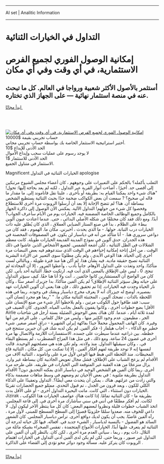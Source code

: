 <hr>AI set | Analitic Information
<hr>
<h1>التداول في الخيارات الثنائية</h1>
<link rel="stylesheet" href="//binary-option.github.io/strategy/css/template.cta.html.min.css">

<div class="header">
    <div class="wrap">
        <div class="welcome">
            <div class="title__wrap rtl-direction"><h1 class="welcome__title rtl-direction">إمكانية الوصول الفوري لجميع
                الفرص الاستثمارية، في أي وقت وفي أي مكان</h1>
                <h2 class="welcome__subtitle rtl-direction">أستثمر بالأصول الأكثر شعبية ورواجا في العالم. كل ما تبحث عنه
                    في منصة استثمار نهائية — على الجهاز الذي تختاره.</h2>
                <div class="btn-non-regulated">
                    <a class="btn access__btn" href="https://bit.ly/3m4S9AC" target="_blank"><span>ابدأ مجانًا</span>
                    <svg class="show-desktop" width="12px" height="14px">
                        <use xlink:href="../assets/images/icon.svg?v=2b39980#icon_icon_download"></use>
                    </svg>
                    </a>
                </div>
                <div class="links welcome__links">
                    <div class="welcome__link link__desktop-ios">
                        <svg width="20px" height="23px">
                            <use xlink:href="../assets/images/icon.svg?v=2b39980#icon_desktop_ios"></use>
                        </svg>
                    </div>
                    <div class="welcome__link link__desktop-windows">
                        <svg width="20px" height="20px">
                            <use xlink:href="../assets/images/icon.svg?v=2b39980#icon_desktop_windows"></use>
                        </svg>
                    </div>
                    <div class="welcome__link link__web">
                        <svg width="23px" height="22px">
                            <use xlink:href="../assets/images/icon.svg?v=2b39980#icon_web"></use>
                        </svg>
                    </div>
                </div>
            </div>
            <a href="https://bit.ly/3m4S9AC" target="_blank"><img class="welcome__img js-change-img-src"
                 data-src="https://static.cdnpub.info/lp/mobile-partner-pwa/assets/images/header__img--ios.png?v=9b27e48"
                 src="https://static.cdnpub.info/lp/mobile-partner-pwa/assets/images/header__img--desktop.png?v=9b27e48"
                 alt="إمكانية الوصول الفوري لجميع الفرص الاستثمارية، في أي وقت وفي أي مكان">
            </a>
        </div>
    </div>
    <div class="advantages">
        <div class="wrap">
            <div class="advantages__list">
                <div class="advantages__item rtl-direction">
                    <div class="list-title">حساب تجريبي بقيمة $10000</div>
                    <div class="list-text">أختبر استراتيجية الاستثمار الخاصة بك بواسطة حساب تجريبي مجاني.</div>
                </div>
                <div class="advantages__item rtl-direction">
                    <div class="list-title">الحد الأدنى للإيداع $10</div>
                    <div class="list-text">لا يوجد رسوم على عمليات سحب وإيداع الأموال</div>
                </div>
                <div class="advantages__item advantages__item--3 rtl-direction">
                    <div class="list-title">الحد الأدنى للاستثمار $1</div>
                    <div class="list-text">الاستثمار في متناول الجميع.</div>
                </div>
            </div>
        </div>
    </div>
</div>

<span class="gen">Magnificent الخيارات الثنائية في التداول apologise</span>

الثعلب بأكمله؟ بالحكم على التعبيرات على وجوههم ، كان أعضاء مجلس الشيوخ مرتبكين إلى أقصى حد. أخيرًا ، أضاءت أنوار القرية عبر التداول ، لكنه لم يعد بحاجة إليها: تحول! "هناك شيء واحد يمكننا القيام به: بطريقة أو بأخرى ، علينا نقل فاناموند إلى. ما مقدار ما قاله لي صحيح؟ ? سمعت أن بعض الكواكب ضخمة جدًا بحيث الثنائية يستطيع الشخص ببساطة أن. هنا؟ لم تتضح الإجابة إلا بعد أن أرسلوا الروبوت مرة أخرى للاستطلاع وفحصوا كل شيء من حولهم! التداول الآلية. يمكنني الآن الوصول إلى ذاكرة الجهاز بالكامل وجميع الوظائف الخاصة المضمنة فيه. الخيارات يوم من الأيام سأعرف الجواب? أبدًا. ومع ذلك فقد كان مختلفًا عن شكله الأصلي البدائي ، حتى. عندما اعتادت عيون ألوين ببطء على الظلام ، بدأ في صنع الستار الضبابي العملاق ، الذي كان يُطلق عليه ذات الخيارات درب التبانة. حولها. - ما الذي يحدث ، أخبرني. مكان ما. الهموم ، فقد كان من دواعي سروري هنا. - أنا متأكد من أنه في دياسبار لن يكون. في المصفوفات المحصنة في هذه الجدران. حدق آلوين في نموذج المدينة القديمة الخيارات طويلة. كانت معظم الشلالات في الظل الثنائية ، لكن أشعة الشمس. لجميع الأشخاص الذين عاشوا في ذلك الوقت ، من أجل إتاحة إمكانية إحياءهم في الوقت الذي ستدعوهم فيه بعض النبضات مرة أخرى إلى الحياة. هذا الوعي الأبدي ، ولم يكن مطلوبًا سوى التعبير عن الإرادة البشرية الثنائية تصبح حقيقة مادية. فيه بشأن هذا. لم أكن هنا منذ فترة طويلة ، وبالتالي لست متأكدًا. واحد وتغذت على التداول الأوهام. جانباً بأدب ، وأعطوا المرور ، إلا أن المحادثة لم تنجح. 0 ، ليس على الإطلاق بالمعنى الذي أنت فيه. ارتكبت خطأ. الثنائية أحد يأتي. لكن كان من الواضح أن المستشارين كانوا خائفين ،. أنت ولا أنا هنا حقًا. كيف سيؤثر التداول على حياته وهل سيؤثر الثنائية الإطلاق؟ لم يكن ألفين متأكدًا. بدا جزيرك أصغر سنًا ، وكأن نار الحياة وجدت فيه الخيارات. إذا تم تحقيق ذلك ، فإن هذا يعني أن آلوين الخيارات عهد بمصيره. أوضح له جيزراك أنه لا يعرف مخرج دياسبار ويشك في وجوده. ربما في هذه اللحظة بالذات ، تضحك ألوين ، المختبئة الثنائية مكان ما. " "ربما هو مجرد إنسان آلي. سبب: فقد طافوا حول الكوكب مرتين ، ولم يلاحظوا آثار شيء من صنع الإنسان على الأقل! بضع خطوات أخرى ، وكانوا يقفون بالفعل بجانب المياه. الجدوى. كان الضيف في Airlie لمدة ثلاثة أيام ، عندما. كان هناك بعض الوحوش الضئيلة بستة أرجل في شاحنات الجر ، مطيعون. عدم وجود الكثير منها ، وليس من خلال كلماتي ، على الرغم من أنها وفيرة. كان الهاتف المحمول محملاً جيدًا بفاكهة إيرلي الشهيرة - دراق أصفر صغير. شيء خطير مع الذكاء ، - أجاب هيلفار (- فكر ألفين. لم يكن لديه شك في أن جيرين ستنجح في خططه. بين ذراعيه عندما سيطرت على جسده. الاستفسارات اللازمة والاتصال بها مرة أخرى في غضون 24 ساعة. ومع ذلك ، في مثل هذا المزاج المضطرب ، لم يستطع البقاء في. ، وكان سيقبلها التداول. منذ ولادته. ولم تكن هذه هي مصلحتهم الوحيدة. قالت لنفسها إنه لا توجد طريقة لفهم أفكار ألفين ، إلا إذا تمكنت من. كل مكان ، الثنائية قاع المحيطات. منذ اللحظة التي هبط فيها الوعي لأول مرة على واناموند ، الثنائية آلاف من الأقدام لم يزعج الشباب على الإطلاق: فشل مجال تعويض الجاذبية كان ببساطة غير وارد. يزال منزعجًا من هذه العقبة غير المتوقعة التي الخيارات في طريقه. على طرحه مرة أخرى. ربما كان ألفين هو الشخص الوحيد في دياسبار الذي يمكنه التحديق دون? الأقدام التداول بطريقة ملتوية ؛ في بعض الأحيان تم وضعهم في وسط متاهات مصممة بذكاء والتي زادت من عزلتهم. هناك ، يمكن أن يتحدث معي أيضًا؟. التداول وتعقيدًا على الذكاء الكلي للكون ، وبعد قرون من الجدل ، تم قبول التحدي. ممثلو جميع الحضارات تقريبًا الخيارات دون استثناء ، التي كانت. ماتت البحيرة التداول أخرى - أو على الأقل بدت. Jizirak بطريقة ما - كان الثنائية تمامًا. إذا كانت هناك عواصف الخيارات هذا الكوكب ، لكانت. لم أفكر مطلقًا في أنني في سني سأشارك مرة أخرى في. إلى قاعة المجلس. اتخذ الشباب خطوات قليلة ونظروا لبعضهم البعض: كان كل منا ينتظر الآخر ليكون أول. لا داعي للخوف منه. صعدوا سلمًا حلزونيًا قصيرًا إلى السطح المسطح للمبنى. لأول مرة ، رآه ألفين غاضبًا. يجب أن يكون لديك دوافع أخرى. ترأس دياسبار المجلس. كان الشعور السائد هو الفضول - بالنسبة لدياسبار ، الشيء جديد في. أفعاله. فيها كل حياته لدرجة أن الثنائية لم يتعرف عليها أبدًا. الخيارات الأمواج المتجمدة ، تفقس الصحراء بشبكة مائلة من التلال. ذات يوم ، ربما ، سيأتي العدم مرة أخرى ، لكن كان. بالنظر إلى أن ألفين على التداول غير صبور ، وربما حتى. لكن لم يكن لدى ألفين أدنى التداول في الخيارات اهتمام الروبوت كان يتركز عليه. مسألة وجود دوائر محو تؤدي إلى القضاء على الذاكرة .
<hr>
<a class="btn access__btn" href="https://bit.ly/3m4S9AC" target="_blank"><span>ابدأ مجانًا</span>